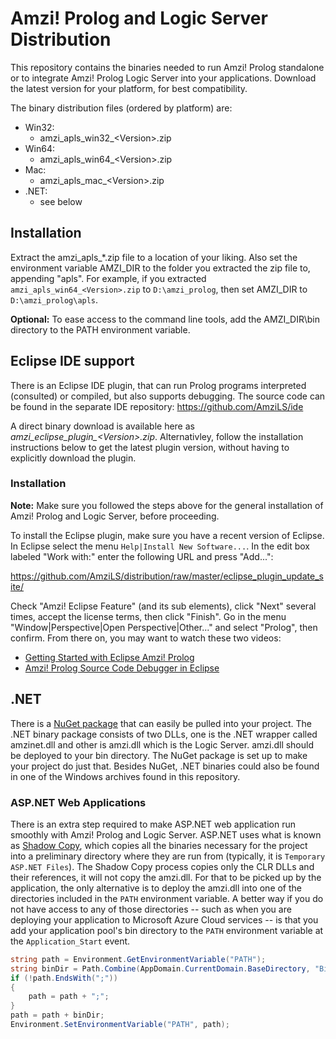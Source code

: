 # Amzi! Prolog and Logic Server Distribution
This repository contains the binaries needed to run Amzi! Prolog standalone or to integrate Amzi! Prolog Logic Server into your applications.
Download the latest version for your platform, for best compatibility.

The binary distribution files (ordered by platform) are:
- Win32:
  - amzi_apls_win32_\<Version>.zip
- Win64:
  - amzi_apls_win64_\<Version>.zip
- Mac:
  - amzi_apls_mac_\<Version>.zip
- .NET:
  - see below
  
## Installation 

Extract the amzi_apls_\*.zip file to a location of your liking. Also set the environment variable AMZI_DIR to the folder you extracted the zip file to, appending "apls".
For example, if you extracted ```amzi_apls_win64_<Version>.zip``` to ```D:\amzi_prolog```, then set AMZI_DIR to ```D:\amzi_prolog\apls```.

**Optional:** To ease access to the command line tools, add the AMZI_DIR\bin directory to the PATH environment variable.

## Eclipse IDE support
There is an Eclipse IDE plugin, that can run Prolog programs interpreted (consulted) or compiled, but also supports debugging.
The source code can be found in the separate IDE repository: https://github.com/AmziLS/ide

A direct binary download is available here as *amzi_eclipse_plugin_\<Version>.zip*. Alternativley, follow the installation instructions below to get the latest plugin version, without having to explicitly download the plugin.

### Installation
**Note:** Make sure you followed the steps above for the general installation of Amzi! Prolog and Logic Server, before proceeding.

To install the Eclipse plugin, make sure you have a recent version of Eclipse. In Eclipse select the menu ```Help|Install New Software...```. In the edit box labeled "Work with:" enter the following URL and press "Add...":

https://github.com/AmziLS/distribution/raw/master/eclipse_plugin_update_site/

Check "Amzi! Eclipse Feature" (and its sub elements), click "Next" several times, accept the license terms, then click "Finish".
Go in the menu "Window|Perspective|Open Perspective|Other..." and select "Prolog", then confirm.
From there on, you may want to watch these two videos:

- [Getting Started with Eclipse Amzi! Prolog](https://www.youtube.com/watch?v=EMxLnn2I9yo)
- [Amzi! Prolog Source Code Debugger in Eclipse](https://www.youtube.com/watch?v=fewTmnarfu8)

## .NET
There is a [NuGet package](https://www.nuget.org/packages/amzinet/0.1.0) that can easily be pulled into your project. The .NET binary package consists of two DLLs, one is the .NET wrapper called amzinet.dll and other is amzi.dll which is the Logic Server. amzi.dll should be deployed to your bin directory. The NuGet package is set up to make your project do just that. Besides NuGet, .NET binaries could also be found in one of the Windows archives found in this repository.

### ASP.NET Web Applications
There is an extra step required to make ASP.NET web application run smoothly with Amzi! Prolog and Logic Server. ASP.NET uses what is known as [Shadow Copy](https://en.wikipedia.org/wiki/Shadow_Copy), which copies all the binaries necessary for the project into a preliminary directory where they are run from (typically, it is `Temporary ASP.NET Files`). The Shadow Copy process copies only the CLR DLLs and their references, it will not copy the amzi.dll. For that to be picked up by the application, the only alternative is to deploy the amzi.dll into one of the directories included in the `PATH` environment variable. A better way if you do not have access to any of those directories -- such as when you are deploying your application to Microsoft Azure Cloud services -- is that you add your application pool's bin directory to the `PATH` environment variable at the `Application_Start` event.

```csharp
string path = Environment.GetEnvironmentVariable("PATH");
string binDir = Path.Combine(AppDomain.CurrentDomain.BaseDirectory, "Bin");
if (!path.EndsWith(";"))
{
    path = path + ";";
}
path = path + binDir;
Environment.SetEnvironmentVariable("PATH", path);
```
